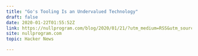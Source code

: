 ```yaml
---
title: "Go's Tooling Is an Undervalued Technology"
draft: false
date: 2020-01-22T01:55:52Z
link: https://nullprogram.com/blog/2020/01/21/?utm_medium=RSS&utm_source=hune
site: nullprogram.com
topic: Hacker News  

---
```


